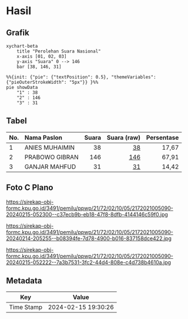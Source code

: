 # Hasil

## Grafik

```mermaid
xychart-beta
    title "Perolehan Suara Nasional"
    x-axis [01, 02, 03]
    y-axis "Suara" 0 --> 146
    bar [38, 146, 31]
```

```mermaid
%%{init: {"pie": {"textPosition": 0.5}, "themeVariables": {"pieOuterStrokeWidth": "5px"}} }%%
pie showData
    "1" : 38
    "2" : 146
    "3" : 31
```

## Tabel

| No. | Nama Paslon    | Suara | Suara (raw) | Persentase |
|:--- |:-------------- | -----:| -----------:| ----------:|
| 1   | ANIES MUHAIMIN | 38    | [38][p-1]   | 17,67      |
| 2   | PRABOWO GIBRAN | 146   | [146][p-2]  | 67,91      |
| 3   | GANJAR MAHFUD  | 31    | [31][p-3]   | 14,42      |


[p-1]: https://github.com/gigit-pemilu/pemilu-2024/blob/main/pilpres/hitung-suara/sub/21-kepulauan-riau/sub/72-kota-tanjung-pinang/sub/02-tanjung-pinang-timur/sub/1005-pinang-kencana/sub/090-tps/sub/paslon-1.txt
[p-2]: https://github.com/gigit-pemilu/pemilu-2024/blob/main/pilpres/hitung-suara/sub/21-kepulauan-riau/sub/72-kota-tanjung-pinang/sub/02-tanjung-pinang-timur/sub/1005-pinang-kencana/sub/090-tps/sub/paslon-2.txt
[p-3]: https://github.com/gigit-pemilu/pemilu-2024/blob/main/pilpres/hitung-suara/sub/21-kepulauan-riau/sub/72-kota-tanjung-pinang/sub/02-tanjung-pinang-timur/sub/1005-pinang-kencana/sub/090-tps/sub/paslon-3.txt

## Foto C Plano

https://sirekap-obj-formc.kpu.go.id/3491/pemilu/ppwp/21/72/02/10/05/2172021005090-20240215-052300--c37ecb9b-eb18-47f8-8dfb-4144146c59f0.jpg

https://sirekap-obj-formc.kpu.go.id/3491/pemilu/ppwp/21/72/02/10/05/2172021005090-20240214-205255--b08394fe-7d78-4900-b016-837158dce422.jpg

https://sirekap-obj-formc.kpu.go.id/3491/pemilu/ppwp/21/72/02/10/05/2172021005090-20240215-052222--7a3b7531-3fc2-44d4-808e-c4d738b4610a.jpg


## Metadata

| Key        | Value               |
| ---------- | ------------------- |
| Time Stamp | 2024-02-15 19:30:26 |



